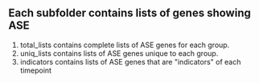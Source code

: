 ## Each subfolder contains lists of genes showing ASE

1) total_lists contains complete lists of ASE genes for each group. 
2) uniq_lists contains lists of ASE genes unique to each group. 
3) indicators contains lists of ASE genes that are "indicators" of each timepoint

